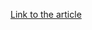 [Link to the article](https://www.welivesecurity.com/2015/01/21/facebook-will-highlight-hoaxes-users-newsfeeds/)
